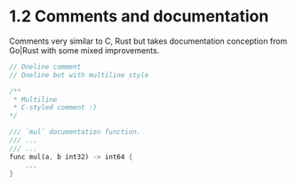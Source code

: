 # 1.2 Comments and documentation

Comments very similar to C, Rust but takes documentation conception from Go|Rust with some mixed improvements.

```rust
// Oneline comment
// Oneline but with multiline style

/**
 * Multiline
 * C-styled comment :)
*/

/// `mul` documentation function.
/// ...
/// ...
func mul(a, b int32) -> int64 {
    ...
}
```